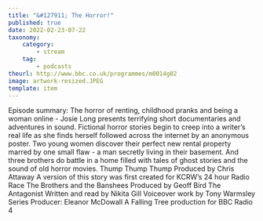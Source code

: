 ```yaml
---
title: "&#127911; The Horror!"
published: true
date: 2022-02-23-07-22
taxonomy:
    category:
        - stream
    tag:
        - podcasts
theurl: http://www.bbc.co.uk/programmes/m0014g02
image: artwork-resized.JPEG
template: item
---
```


Episode summary: The horror of renting, childhood pranks and being a woman online - Josie Long presents terrifying short documentaries and adventures in sound. Fictional horror stories begin to creep into a writer&rsquo;s real life as she finds herself followed across the internet by an anonymous poster. Two young women discover their perfect new rental property marred by one small flaw - a man secretly living in their basement. And three brothers do battle in a home filled with tales of ghost stories and the sound of old horror movies. Thump Thump Thump Produced by Chris Attaway A version of this story was first created for KCRW&rsquo;s 24 hour Radio Race The Brothers and the Banshees Produced by Geoff Bird The Antagonist Written and read by Nikita Gill Voiceover work by Tony Warmsley Series Producer: Eleanor McDowall A Falling Tree production for BBC Radio 4
